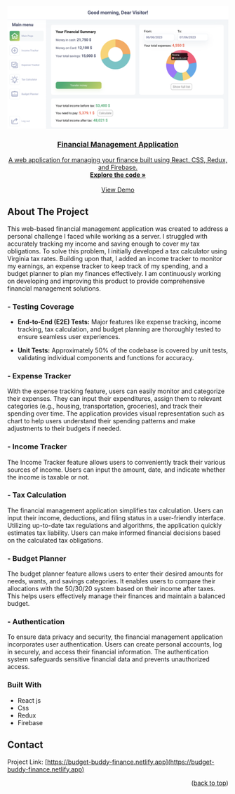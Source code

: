 <a name="readme-top"></a>

<br />
<div align="center">
  <a href="https://budget-buddy-finance.netlify.app" target='_blank'>
    <img src="./src/assets/main-screen.png" alt="main-page-screen" width='900'>
<h3 align="center">Financial Management Application</h3>
  <p align="center">
A web application for managing your finance built using React, CSS, Redux, and Firebase.
    <br />
    <a href="https://github.com/LychakVlad/financial-management-app"><strong>Explore the code »</strong></a>
    <br />
    <br />
    <a href="https://budget-buddy-finance.netlify.app">View Demo</a>
  </p>
</div>
<!-- ABOUT THE PROJECT -->

## About The Project

This web-based financial management application was created to address a personal challenge I faced while working as a server. I struggled with accurately tracking my income and saving enough to cover my tax obligations. To solve this problem, I initially developed a tax calculator using Virginia tax rates. Building upon that, I added an income tracker to monitor my earnings, an expense tracker to keep track of my spending, and a budget planner to plan my finances effectively. I am continuously working on developing and improving this product to provide comprehensive financial management solutions.

### - Testing Coverage

- **End-to-End (E2E) Tests:** Major features like expense tracking, income tracking, tax calculation, and budget planning are thoroughly tested to ensure seamless user experiences.

- **Unit Tests:** Approximately 50% of the codebase is covered by unit tests, validating individual components and functions for accuracy.

### - Expense Tracker

With the expense tracking feature, users can easily monitor and categorize their expenses. They can input their expenditures, assign them to relevant categories (e.g., housing, transportation, groceries), and track their spending over time. The application provides visual representation such as chart to help users understand their spending patterns and make adjustments to their budgets if needed.

### - Income Tracker

The Income Tracker feature allows users to conveniently track their various sources of income. Users can input the amount, date, and indicate whether the income is taxable or not.

### - Tax Calculation

The financial management application simplifies tax calculation. Users can input their income, deductions, and filing status in a user-friendly interface. Utilizing up-to-date tax regulations and algorithms, the application quickly estimates tax liability. Users can make informed financial decisions based on the calculated tax obligations.

### - Budget Planner

The budget planner feature allows users to enter their desired amounts for needs, wants, and savings categories. It enables users to compare their allocations with the 50/30/20 system based on their income after taxes. This helps users effectively manage their finances and maintain a balanced budget.

### - Authentication

To ensure data privacy and security, the financial management application incorporates user authentication. Users can create personal accounts, log in securely, and access their financial information. The authentication system safeguards sensitive financial data and prevents unauthorized access.

### Built With

- React js
- Css
- Redux
- Firebase

## Contact

Project Link: [https://budget-buddy-finance.netlify.app](https://budget-buddy-finance.netlify.app)

<p align="right">(<a href="#readme-top">back to top</a>)</p>

<!-- MARKDOWN LINKS & IMAGES -->
<!-- https://www.markdownguide.org/basic-syntax/#reference-style-links -->

[react.js]: https://img.shields.io/badge/React-20232A?style=for-the-badge&logo=react&logoColor=61DAFB
[react-url]: https://reactjs.org/
